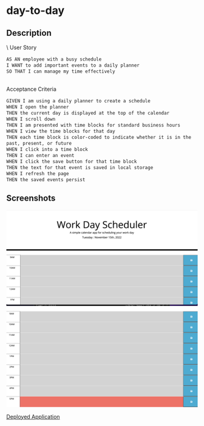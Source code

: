 # day-to-day

## Description

\ 
User Story
```
AS AN employee with a busy schedule
I WANT to add important events to a daily planner
SO THAT I can manage my time effectively
```

\
Acceptance Criteria
```
GIVEN I am using a daily planner to create a schedule
WHEN I open the planner
THEN the current day is displayed at the top of the calendar
WHEN I scroll down
THEN I am presented with time blocks for standard business hours
WHEN I view the time blocks for that day
THEN each time block is color-coded to indicate whether it is in the past, present, or future
WHEN I click into a time block
THEN I can enter an event
WHEN I click the save button for that time block
THEN the text for that event is saved in local storage
WHEN I refresh the page
THEN the saved events persist
```

## Screenshots
![](assets/images/sched1.png)
![](assets/images/sched2.png)

<a href="https://courtneysacco.github.io/day-to-day/"
target="_blank">Deployed Application</a>